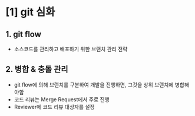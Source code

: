 # [1] git 심화
## 1. git flow
- 소스코드를 관리하고 배포하기 위한 브랜치 관리 전략

## 2. 병합 & 충돌 관리
- git flow에 의해 브랜치를 구분하여 개발을 진행하면, 그것을 상위 브랜치에 병합해야함
- 코드 리뷰는 Merge Request에서 주로 진행
- Reviewer에 코드 리뷰 대상자를 설정 